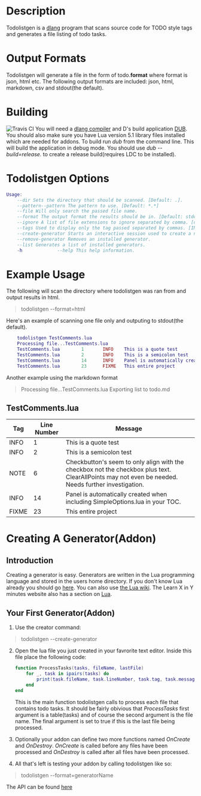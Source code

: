 # Description
Todolistgen is a [dlang](http://dlang.org/) program that scans source code for TODO style tags and generates a file listing of todo tasks.

# Output Formats
Todolistgen will generate a file in the form of todo.**format** where format is json, html etc. The following output formats are included: json, html, markdown, csv and stdout(the default).

# Building
![Travis CI](https://travis-ci.org/Soulsbane/todolistgen.svg?branch=master)
You will need a [dlang compiler](http://dlang.org/download.html) and D's build application [DUB](http://code.dlang.org/download). You should also make sure you have Lua version 5.1 library files installed which are needed for addons. To build run *dub* from the command line. This will build the application in debug mode. You should use *dub --build=release.* to create a release build(requires LDC to be installed).

# Todolistgen Options
```lua
Usage:
	--dir Sets the directory that should be scanned. [Default: .].
	--pattern--pattern The pattern to use. [Default: *.*]
	--file Will only search the passed file name.
	--format The output format the results should be in. [Default: stdout].
	--ignore A list of file extensions to ignore separated by comma. [d,cpp,rust]
	--tags Used to display only the tag passed separated by commas. [INFO, FIXME, TODO]
	--create-generator Starts an interactive session used to create a new generator.
	--remove-generator Removes an installed generator.
	--list Generates a list of installed generators.
	-h             --help This help information.
```

# Example Usage
The following will scan the directory where todolistgen was ran from and output results in html.
>todolistgen --format=html

Here's an example of scanning one file only and outputing to stdout(the default).
```lua
	todolistgen TestComments.lua
	Processing file...TestComments.lua
	TestComments.lua        1       INFO    This is a quote test
	TestComments.lua        2       INFO    This is a semicolon test
	TestComments.lua        14      INFO    Panel is automatically created when including SimpleOptions.lua in your TOC.
	TestComments.lua        23      FIXME   This entire project
```
Another example using the markdown format
>Processing file...TestComments.lua
Exporting list to todo.md

## TestComments.lua
Tag | Line Number | Message
----| ------------| -------
INFO | 1|This is a quote test
INFO | 2|This is a semicolon test
NOTE | 6|Checkbutton's seem to only align with the checkbox not the checkbox plus text. ClearAllPoints may not even be needed. Needs further investigation.
INFO | 14|Panel is automatically created when including SimpleOptions.lua in your TOC.
FIXME | 23|This entire project

# Creating A Generator(Addon)
## Introduction
Creating a generator is easy. Generators are written in the Lua programming language and stored in the users home directory. If you don't know Lua already you should go [here](http://www.lua.org/pil/contents.html). You can also use [the Lua wiki](http://lua-users.org/wiki/LuaDirectory). The Learn X in Y minutes website also has a section on [Lua](http://learnxinyminutes.com/docs/lua/).

## Your First Generator(Addon)
1. Use the creator command:
>todolistgen --create-generator
2. Open the lua file you just created in your favrorite text editor. Inside this file place the following code:

	```lua
	function ProcessTasks(tasks, fileName, lastFile)
		for _, task in ipairs(tasks) do
			print(task.fileName, task.lineNumber, task.tag, task.message)
		end
	end
	```

	This is the main function todolistgen calls to process each file that contains todo tasks.
	It should be fairly obivious that *ProcessTasks* first argument is a table(tasks) and of course the second argument is the file name. The final argument is set to true if this is the last file being processed.

3. Optionally your addon can define two more functions named *OnCreate* and *OnDestroy*.
*OnCreate* is called before any files have been processed and *OnDestroy* is called after all files have been processed.
4. All that's left is testing your addon by calling todolistgen like so:
> todolistgen --format=generatorName

The API can be found [here](https://github.com/Soulsbane/todolistgen/blob/master/API.md)

